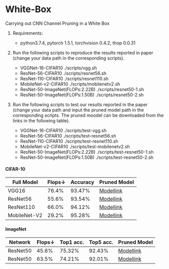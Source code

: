 # White-Box
Carrying out CNN Channel Pruning in a White Box

1. Requirements:
    * python3.7.4, pytorch 1.5.1, torchvision 0.4.2, thop 0.0.31
    
2. Run the following scripts to reproduce the results reported in paper (change your data path in the corresponding scripts).
    * VGGNet-16-CIFAR10 ./scripts/vgg.sh
    * ResNet-56-CIFAR10 ./scripts/resnet56.sh   
    * ResNet-110-CIFAR10 ./scripts/resnet110.sh 
    * MobileNet-v2-CIFAR10 ./scripts/mobilenetv2.sh  
    * ResNet-50-ImageNet(FLOPs:2.22B) ./scripts/resnet50-1.sh  
    * ResNet-50-ImageNet(FLOPs:1.50B) ./scripts/resnet50-2.sh  

3. Run the following scripts to test our results reported in the paper (change your data path and input the pruned model path in the corresponding scripts. The pruned moodel can be downloaded from the links in the following table).
    * VGGNet-16-CIFAR10 ./scripts/test-vgg.sh
    * ResNet-56-CIFAR10 ./scripts/test-resnet56.sh   
    * ResNet-110-CIFAR10 ./scripts/test-resnet110.sh 
    * MobileNet-v2-CIFAR10 ./scripts/test-mobilenetv2.sh  
    * ResNet-50-ImageNet(FLOPs:2.22B) ./scripts/test-resnet50-1.sh  
    * ResNet-50-ImageNet(FLOPs:1.50B) ./scripts/test-resnet50-2.sh  

#### CIFAR-10

| Full Model   | Flops&#8595; | Accuracy | Pruned Model                                                 |
| ------------ | ----------------- | -------- | ------------------------------------------------------------ |
| VGG16        | 76.4%             | 93.47%   | [Modellink](https://drive.google.com/drive/folders/1GWR56Aoc08r3eUUwSub1_lxJ0Z06dWyd?usp=sharing) |
| ResNet56     | 55.6%             | 93.54%   | [Modellink](https://drive.google.com/drive/folders/1NSnJnLGWsSJLiVCksk1OnOK2iVGRfLyg?usp=sharing) |
| ResNet110    | 66.0%             | 94.12%   | [Modellink](https://drive.google.com/drive/folders/1h-eSUbtJ_xO3wlnQ7J3Pl8bBsuTEw9LJ?usp=sharing) |
| MobileNet-V2 | 29.2%             | 95.28%   | [Modellink](https://drive.google.com/drive/folders/1Q78kM5U8Tz-nonCLbBisVrke97OGIIai?usp=sharing) |

#### ImageNet

| Network  | Flops&#8595; | Top1 acc.  | Top5 acc. | Pruned Model                                                 |
| -------- | ----------------- | -------- | -------- | ------------------------------------------------------------ |
| ResNet50 | 45.6%             | 75.32%   | 92.43%   | [Modellink](https://drive.google.com/drive/folders/1WGWce2puviqwKfjWrxB9CLJcotJxOx_a?usp=sharing) |
| ResNet50 | 63.5%             | 74.21%   | 92.01%   | [Modellink](https://drive.google.com/drive/folders/15C6RvrLvPoswrXKpvT_idCm8rB88zxLB?usp=sharing) |

